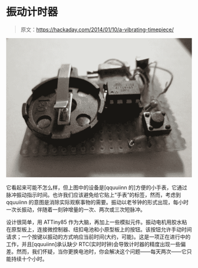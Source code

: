 # 振动计时器

> 原文：<https://hackaday.com/2014/01/10/a-vibrating-timepiece/>

![vibratingWatch](img/6f6bf0b21cf802ff02c72cb314337870.png)

它看起来可能不怎么样，但上图中的设备是[qquuiinn 的]方便的小手表，它通过脉冲振动指示时间。也许我们应该避免给它贴上“手表”的标签，然而，考虑到 qquuiinn 的意图是消除实际观察事物的需要。振动以老爷钟的形式出现，每小时一次长振动，伴随着一刻钟增量的一次、两次或三次短脉冲。

设计很简单，用 ATTiny85 作为大脑，再加上一些模拟元件。振动电机用胶水粘在原型板上，连接微控制器、纽扣电池和小原型板上的按钮。该按钮允许手动时间请求；一个按键以振动的方式响应当前时间(大约，可能)。这是一项正在进行中的工作，并且[qquuiinn]承认缺少 RTC(实时时钟)会导致计时器的精度出现一些偏差。然而，我们怀疑，当你更换电池时，你会解决这个问题——每天两次——它只能持续十个小时。